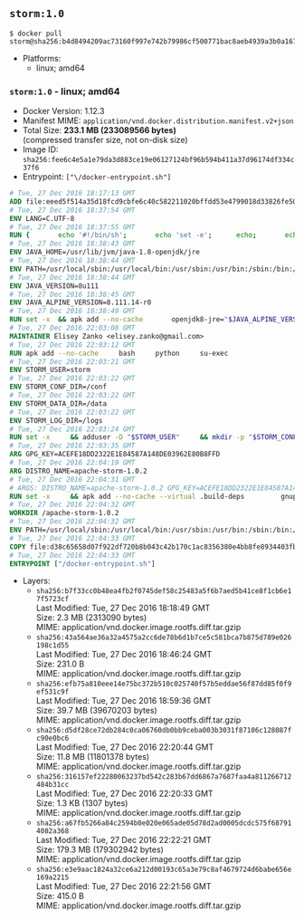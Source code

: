 ## `storm:1.0`

```console
$ docker pull storm@sha256:b4d8494209ac73160f997e742b79986cf500771bac8aeb4939a3b0a167d21eb8
```

-	Platforms:
	-	linux; amd64

### `storm:1.0` - linux; amd64

-	Docker Version: 1.12.3
-	Manifest MIME: `application/vnd.docker.distribution.manifest.v2+json`
-	Total Size: **233.1 MB (233089566 bytes)**  
	(compressed transfer size, not on-disk size)
-	Image ID: `sha256:fee6c4e5a1e79da3d883ce19e06127124bf96b594b411a37d96174df334c37f6`
-	Entrypoint: `["\/docker-entrypoint.sh"]`

```dockerfile
# Tue, 27 Dec 2016 18:17:13 GMT
ADD file:eeed5f514a35d18fcd9cbfe6c40c582211020bffdd53e4799018d33826fe5067 in / 
# Tue, 27 Dec 2016 18:37:54 GMT
ENV LANG=C.UTF-8
# Tue, 27 Dec 2016 18:37:55 GMT
RUN { 		echo '#!/bin/sh'; 		echo 'set -e'; 		echo; 		echo 'dirname "$(dirname "$(readlink -f "$(which javac || which java)")")"'; 	} > /usr/local/bin/docker-java-home 	&& chmod +x /usr/local/bin/docker-java-home
# Tue, 27 Dec 2016 18:38:43 GMT
ENV JAVA_HOME=/usr/lib/jvm/java-1.8-openjdk/jre
# Tue, 27 Dec 2016 18:38:44 GMT
ENV PATH=/usr/local/sbin:/usr/local/bin:/usr/sbin:/usr/bin:/sbin:/bin:/usr/lib/jvm/java-1.8-openjdk/jre/bin:/usr/lib/jvm/java-1.8-openjdk/bin
# Tue, 27 Dec 2016 18:38:44 GMT
ENV JAVA_VERSION=8u111
# Tue, 27 Dec 2016 18:38:45 GMT
ENV JAVA_ALPINE_VERSION=8.111.14-r0
# Tue, 27 Dec 2016 18:38:49 GMT
RUN set -x 	&& apk add --no-cache 		openjdk8-jre="$JAVA_ALPINE_VERSION" 	&& [ "$JAVA_HOME" = "$(docker-java-home)" ]
# Tue, 27 Dec 2016 22:03:08 GMT
MAINTAINER Elisey Zanko <elisey.zanko@gmail.com>
# Tue, 27 Dec 2016 22:03:12 GMT
RUN apk add --no-cache     bash     python     su-exec
# Tue, 27 Dec 2016 22:03:21 GMT
ENV STORM_USER=storm
# Tue, 27 Dec 2016 22:03:22 GMT
ENV STORM_CONF_DIR=/conf
# Tue, 27 Dec 2016 22:03:22 GMT
ENV STORM_DATA_DIR=/data
# Tue, 27 Dec 2016 22:03:22 GMT
ENV STORM_LOG_DIR=/logs
# Tue, 27 Dec 2016 22:03:24 GMT
RUN set -x     && adduser -D "$STORM_USER"     && mkdir -p "$STORM_CONF_DIR" "$STORM_DATA_DIR" "$STORM_LOG_DIR"     && chown -R "$STORM_USER:$STORM_USER" "$STORM_CONF_DIR" "$STORM_DATA_DIR" "$STORM_LOG_DIR"
# Tue, 27 Dec 2016 22:03:35 GMT
ARG GPG_KEY=ACEFE18DD2322E1E84587A148DE03962E80B8FFD
# Tue, 27 Dec 2016 22:04:19 GMT
ARG DISTRO_NAME=apache-storm-1.0.2
# Tue, 27 Dec 2016 22:04:31 GMT
# ARGS: DISTRO_NAME=apache-storm-1.0.2 GPG_KEY=ACEFE18DD2322E1E84587A148DE03962E80B8FFD
RUN set -x     && apk add --no-cache --virtual .build-deps         gnupg     && wget -q "http://www.apache.org/dist/storm/$DISTRO_NAME/$DISTRO_NAME.tar.gz"     && wget -q "http://www.apache.org/dist/storm/$DISTRO_NAME/$DISTRO_NAME.tar.gz.asc"     && export GNUPGHOME="$(mktemp -d)"     && gpg --keyserver ha.pool.sks-keyservers.net --recv-key "$GPG_KEY"     && gpg --batch --verify "$DISTRO_NAME.tar.gz.asc" "$DISTRO_NAME.tar.gz"     && tar -xzf "$DISTRO_NAME.tar.gz"     && chown -R "$STORM_USER:$STORM_USER" "$DISTRO_NAME"     && rm -r "$GNUPGHOME" "$DISTRO_NAME.tar.gz" "$DISTRO_NAME.tar.gz.asc"     && apk del .build-deps
# Tue, 27 Dec 2016 22:04:32 GMT
WORKDIR /apache-storm-1.0.2
# Tue, 27 Dec 2016 22:04:32 GMT
ENV PATH=/usr/local/sbin:/usr/local/bin:/usr/sbin:/usr/bin:/sbin:/bin:/usr/lib/jvm/java-1.8-openjdk/jre/bin:/usr/lib/jvm/java-1.8-openjdk/bin:/apache-storm-1.0.2/bin
# Tue, 27 Dec 2016 22:04:33 GMT
COPY file:d38c65658d07f922df720b8b043c42b170c1ac8356380e4bb8fe8934403fb0d8 in / 
# Tue, 27 Dec 2016 22:04:33 GMT
ENTRYPOINT ["/docker-entrypoint.sh"]
```

-	Layers:
	-	`sha256:b7f33cc0b48ea4fb2f0745def58c25483a5f6b7aed5b41ce8f1cb6e17f5723cf`  
		Last Modified: Tue, 27 Dec 2016 18:18:49 GMT  
		Size: 2.3 MB (2313090 bytes)  
		MIME: application/vnd.docker.image.rootfs.diff.tar.gzip
	-	`sha256:43a564ae36a32a4575a2cc6de78b6d1b7ce5c581bca7b875d789e026198c1d55`  
		Last Modified: Tue, 27 Dec 2016 18:46:24 GMT  
		Size: 231.0 B  
		MIME: application/vnd.docker.image.rootfs.diff.tar.gzip
	-	`sha256:efb75a810eee14e75bc372b510c025740f57b5eddae56f87dd85f0f9ef531c9f`  
		Last Modified: Tue, 27 Dec 2016 18:59:36 GMT  
		Size: 39.7 MB (39670203 bytes)  
		MIME: application/vnd.docker.image.rootfs.diff.tar.gzip
	-	`sha256:d5df28ce72db284c0ca06760db0bb9ceba003b3031f87106c128087fc90e0bc6`  
		Last Modified: Tue, 27 Dec 2016 22:20:44 GMT  
		Size: 11.8 MB (11801378 bytes)  
		MIME: application/vnd.docker.image.rootfs.diff.tar.gzip
	-	`sha256:316157ef22280063237bd542c283b67dd6867a7687faa4a811266712484b31cc`  
		Last Modified: Tue, 27 Dec 2016 22:20:33 GMT  
		Size: 1.3 KB (1307 bytes)  
		MIME: application/vnd.docker.image.rootfs.diff.tar.gzip
	-	`sha256:a67fb5266a84c2594b0e020e065ade05d78d2ad0005dcdc575f687914082a368`  
		Last Modified: Tue, 27 Dec 2016 22:22:21 GMT  
		Size: 179.3 MB (179302942 bytes)  
		MIME: application/vnd.docker.image.rootfs.diff.tar.gzip
	-	`sha256:e3e9aac1824a32ce6a212d00193c65a3e79c8af4679724d6babe656e169a2215`  
		Last Modified: Tue, 27 Dec 2016 22:21:56 GMT  
		Size: 415.0 B  
		MIME: application/vnd.docker.image.rootfs.diff.tar.gzip
